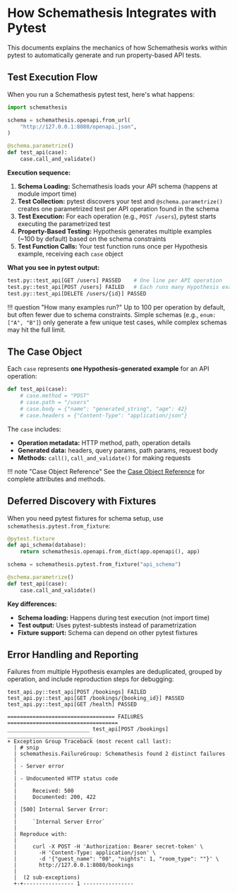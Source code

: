 # How Schemathesis Integrates with Pytest

This documents explains the mechanics of how Schemathesis works within pytest to automatically generate and run property-based API tests.

## Test Execution Flow

When you run a Schemathesis pytest test, here's what happens:

```python
import schemathesis

schema = schemathesis.openapi.from_url(
    "http://127.0.0.1:8080/openapi.json",
)

@schema.parametrize()
def test_api(case):
    case.call_and_validate()
```

**Execution sequence:**

1. **Schema Loading:** Schemathesis loads your API schema (happens at module import time)
2. **Test Collection:** pytest discovers your test and `@schema.parametrize()` creates one parametrized test per API operation found in the schema
3. **Test Execution:** For each operation (e.g., `POST /users`), pytest starts executing the parametrized test
4. **Property-Based Testing:** Hypothesis generates multiple examples (~100 by default) based on the schema constraints
5. **Test Function Calls:** Your test function runs once per Hypothesis example, receiving each `case` object

**What you see in pytest output:**
```bash
test.py::test_api[GET /users] PASSED    # One line per API operation
test.py::test_api[POST /users] FAILED   # Each runs many Hypothesis examples
test.py::test_api[DELETE /users/{id}] PASSED
```
!!! question "How many examples run?"
    Up to 100 per operation by default, but often fewer due to schema constraints. Simple schemas (e.g., `enum: ["A", "B"]`) only generate a few unique test cases, while complex schemas may hit the full limit.

## The Case Object

Each `case` represents **one Hypothesis-generated example** for an API operation:

```python
def test_api(case):
    # case.method = "POST" 
    # case.path = "/users"
    # case.body = {"name": "generated_string", "age": 42}
    # case.headers = {"Content-Type": "application/json"}
```

The `case` includes:

- **Operation metadata:** HTTP method, path, operation details
- **Generated data:** headers, query params, path params, request body
- **Methods:** `call()`, `call_and_validate()` for making requests

!!! note "Case Object Reference"
    See the [Case Object Reference](../reference/python.md#schemathesis.Case) for complete attributes and methods.

## Deferred Discovery with Fixtures

When you need pytest fixtures for schema setup, use `schemathesis.pytest.from_fixture`:

```python
@pytest.fixture
def api_schema(database):
    return schemathesis.openapi.from_dict(app.openapi(), app)

schema = schemathesis.pytest.from_fixture("api_schema")

@schema.parametrize()
def test_api(case):
    case.call_and_validate()
```

**Key differences:**

- **Schema loading:** Happens during test execution (not import time)
- **Test output:** Uses pytest-subtests instead of parametrization
- **Fixture support:** Schema can depend on other pytest fixtures

## Error Handling and Reporting

Failures from multiple Hypothesis examples are deduplicated, grouped by operation, and include reproduction steps for debugging:

```
test_api.py::test_api[POST /bookings] FAILED
test_api.py::test_api[GET /bookings/{booking_id}] PASSED
test_api.py::test_api[GET /health] PASSED

================================== FAILURES ===================================
__________________________ test_api[POST /bookings] ___________________________
+ Exception Group Traceback (most recent call last):
  | # snip
  | schemathesis.FailureGroup: Schemathesis found 2 distinct failures
  |
  | - Server error
  |
  | - Undocumented HTTP status code
  |
  |     Received: 500
  |     Documented: 200, 422
  |
  | [500] Internal Server Error:
  |
  |     `Internal Server Error`
  |
  | Reproduce with:
  |
  |     curl -X POST -H 'Authorization: Bearer secret-token' \
  |       -H 'Content-Type: application/json' \
  |       -d '{"guest_name": "00", "nights": 1, "room_type": ""}' \
  |       http://127.0.0.1:8080/bookings
  |
  |  (2 sub-exceptions)
  +-+---------------- 1 ----------------
```
